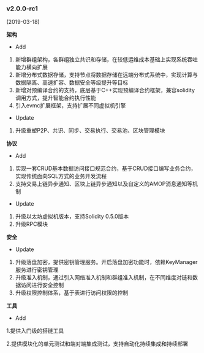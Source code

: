 ### v2.0.0-rc1

(2019-03-18)

**架构**

- Add

1. 新增群组架构，各群组独立共识和存储，在较低运维成本基础上实现系统吞吐能力横向扩展
2. 新增分布式数据存储，支持节点将数据存储在远端分布式系统中，实现计算与数据隔离、高速扩容、数据安全等级提升等目标
3. 新增对预编译合约的支持，底层基于C++实现预编译合约框架，兼容solidity调用方式，提升智能合约执行性能
4. 引入evmc扩展框架，支持扩展不同虚拟机引擎

- Update

1. 升级重塑P2P、共识、同步、交易执行、交易池、区块管理模块

**协议**

- Add

1. 实现一套CRUD基本数据访问接口规范合约，基于CRUD接口编写业务合约，实现传统面向SQL方式的业务开发流程
2. 支持交易上链异步通知、区块上链异步通知以及自定义的AMOP消息通知等机制

- Update

1. 升级以太坊虚拟机版本，支持Solidity 0.5.0版本
2. 升级RPC模块

**安全**

- Update

1. 升级落盘加密，提供密钥管理服务。开启落盘加密功能时，依赖KeyManager服务进行密钥管理
2. 升级准入机制，通过引入网络准入机制和群组准入机制，在不同维度对链和数据访问进行安全控制
3. 升级权限控制体系，基于表进行访问权限的控制

**工具**

- Add

1.提供入门级的搭链工具

2.提供模块化的单元测试和端对端集成测试，支持自动化持续集成和持续部署
